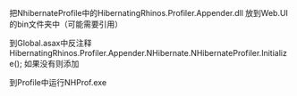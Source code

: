 把NhibernateProfile中的HibernatingRhinos.Profiler.Appender.dll
放到Web.UI的bin文件夹中（可能需要引用）

到Global.asax中反注释
    HibernatingRhinos.Profiler.Appender.NHibernate.NHibernateProfiler.Initialize();
如果没有则添加

到Profile中运行NHProf.exe